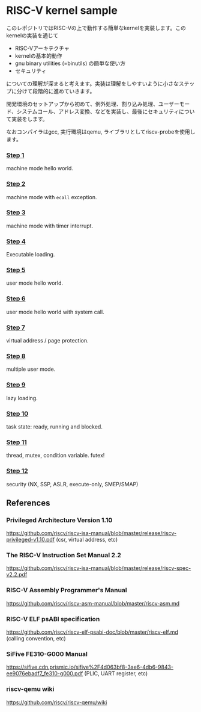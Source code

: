 # RISC-V kernel sample

このレポジトリではRISC-Vの上で動作する簡単なkernelを実装します。このkernelの実装を通じて

- RISC-Vアーキテクチャ
- kernelの基本的動作
- gnu binary utilities (=binutils) の簡単な使い方
- セキュリティ

についての理解が深まると考えます。実装は理解をしやすいように小さなステップに分けて段階的に進めていきます。

開発環境のセットアップから初めて、例外処理、割り込み処理、ユーザーモード、システムコール、アドレス変換、などを実装し、最後にセキュリティについて実装をします。

なおコンパイラはgcc, 実行環境はqemu, ライブラリとしてriscv-probeを使用します。

### [Step 1](steps/1/README.md)
machine mode hello world.

### [Step 2](steps/2/README.md)
machine mode with `ecall` exception.

### [Step 3](steps/3/README.md)
machine mode with timer interrupt.

### [Step 4](steps/4/README.md)
Executable loading.

### [Step 5](steps/5/README.md)
user mode hello world.

### [Step 6](steps/6/README.md)
user mode hello world with system call.

### [Step 7](steps/7/README.md)
virtual address / page protection.

### [Step 8](steps/8/README.md)
multiple user mode.

### [Step 9](steps/9/README.md)
lazy loading.

### [Step 10](steps/10/README.md)
task state: ready, running and blocked.

### [Step 11](steps/11/README.md)
thread, mutex, condition variable. futex!

### [Step 12](steps/12/README.md)
security (NX, SSP, ASLR, execute-only, SMEP/SMAP)

## References
### Privileged Architecture Version 1.10
https://github.com/riscv/riscv-isa-manual/blob/master/release/riscv-privileged-v1.10.pdf
(csr, virtual address, etc)

### The RISC-V Instruction Set Manual 2.2
https://github.com/riscv/riscv-isa-manual/blob/master/release/riscv-spec-v2.2.pdf

### RISC-V Assembly Programmer's Manual
https://github.com/riscv/riscv-asm-manual/blob/master/riscv-asm.md

### RISC-V ELF psABI specification
https://github.com/riscv/riscv-elf-psabi-doc/blob/master/riscv-elf.md
(calling convention, etc)

### SiFive FE310-G000 Manual
https://sifive.cdn.prismic.io/sifive%2F4d063bf8-3ae6-4db6-9843-ee9076ebadf7_fe310-g000.pdf
(PLIC, UART register, etc)

### riscv-qemu wiki
https://github.com/riscv/riscv-qemu/wiki

